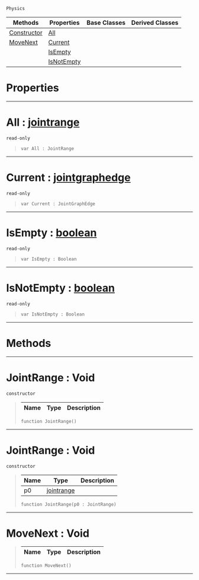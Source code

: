  `Physics`

|Methods|Properties|Base Classes|Derived Classes|
|---|---|---|---|
|[ Constructor](jointrange.md#jointrange-void)|[ All](jointrange.md#all-zilch-engine-document)| | |
|[ MoveNext](jointrange.md#movenext-void)|[ Current](jointrange.md#current-zilch-engine-docu)| | |
| |[ IsEmpty](jointrange.md#isempty-zilch-engine-docu)| | |
| |[ IsNotEmpty](jointrange.md#isnotempty-zilch-engine-d)| | |


 #  Properties


---  
 #  All : [jointrange](jointrange.md)

 `read-only`

> 
> ```TS:Nada
> var All : JointRange


---  
 #  Current : [jointgraphedge](jointgraphedge.md)

 `read-only`

> 
> ```TS:Nada
> var Current : JointGraphEdge


---  
 #  IsEmpty : [boolean](../nada_base_types/boolean.md)

 `read-only`

> 
> ```TS:Nada
> var IsEmpty : Boolean


---  
 #  IsNotEmpty : [boolean](../nada_base_types/boolean.md)

 `read-only`

> 
> ```TS:Nada
> var IsNotEmpty : Boolean


---  
 #  Methods


---  
 #  JointRange : Void

 `constructor`

> 
> |Name|Type|Description|
> |---|---|---|
> ```TS:Nada
> function JointRange()
> ``` 


---  
 #  JointRange : Void

 `constructor`

> 
> |Name|Type|Description|
> |---|---|---|
> |p0|[jointrange](jointrange.md)| |
> ```TS:Nada
> function JointRange(p0 : JointRange)
> ``` 


---  
 #  MoveNext : Void

> 
> |Name|Type|Description|
> |---|---|---|
> ```TS:Nada
> function MoveNext()
> ``` 


---  
 

 